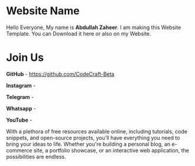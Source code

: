 # Website Name
Hello Everyone,
My name is **Abdullah Zaheer**. 
I am making this Website Template.
You can Download it here or also on my Website.


# Join Us

**GitHub** - https://github.com/CodeCraft-Beta

**Instagram** - 

**Telegram** - 

**Whatsapp** - 

**YouTube** - 

With a plethora of free resources available online, including tutorials, code snippets, and open-source projects, you'll have everything you need to bring your ideas to life. Whether you're building a personal blog, an e-commerce site, a portfolio showcase, or an interactive web application, the possibilities are endless.

